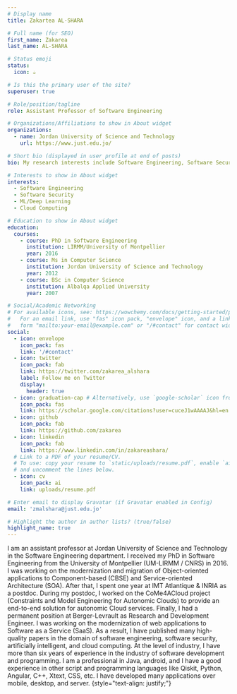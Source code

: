 ```yaml
---
# Display name
title: Zakartea AL-SHARA

# Full name (for SEO)
first_name: Zakarea
last_name: AL-SHARA

# Status emoji
status:
  icon: ☕️

# Is this the primary user of the site?
superuser: true

# Role/position/tagline
role: Assistant Professor of Software Engineering

# Organizations/Affiliations to show in About widget
organizations:
  - name: Jordan University of Science and Technology
    url: https://www.just.edu.jo/

# Short bio (displayed in user profile at end of posts)
bio: My research interests include Software Engineering, Software Security, AI, and Cloud Computing.

# Interests to show in About widget
interests:
  - Software Engineering
  - Software Security
  - ML/Deep Learning
  - Cloud Computing

# Education to show in About widget
education:
  courses:
    - course: PhD in Software Engineering
      institution: LIRMM/University of Montpellier
      year: 2016
    - course: Ms in Computer Science
      institution: Jordan University of Science and Technology
      year: 2012
    - course: BSc in Computer Science
      institution: Albalqa Applied University
      year: 2007

# Social/Academic Networking
# For available icons, see: https://wowchemy.com/docs/getting-started/page-builder/#icons
#   For an email link, use "fas" icon pack, "envelope" icon, and a link in the
#   form "mailto:your-email@example.com" or "/#contact" for contact widget.
social:
  - icon: envelope
    icon_pack: fas
    link: '/#contact'
  - icon: twitter
    icon_pack: fab
    link: https://twitter.com/zakarea_alshara
    label: Follow me on Twitter
    display:
      header: true
  - icon: graduation-cap # Alternatively, use `google-scholar` icon from `ai` icon pack
    icon_pack: fas
    link: https://scholar.google.com/citations?user=cuceJ1wAAAAJ&hl=en
  - icon: github
    icon_pack: fab
    link: https://github.com/zakarea
  - icon: linkedin
    icon_pack: fab
    link: https://www.linkedin.com/in/zakareashara/
  # Link to a PDF of your resume/CV.
  # To use: copy your resume to `static/uploads/resume.pdf`, enable `ai` icons in `params.yaml`,
  # and uncomment the lines below.
  - icon: cv
    icon_pack: ai
    link: uploads/resume.pdf

# Enter email to display Gravatar (if Gravatar enabled in Config)
email: 'zmalshara@just.edu.jo'

# Highlight the author in author lists? (true/false)
highlight_name: true
---
```


I am an assistant professor at Jordan University of Science and Technology in the Software Engineering department. I received my PhD in Software Engineering from the University of Montpellier (UM-LIRMM / CNRS) in 2016. I was working on the modernization and migration of Object-oriented applications to Component-based (CBSE) and Service-oriented Architecture (SOA). After that, I spent one year at IMT Atlantique & INRIA as a postdoc. During my postdoc, I worked on the CoMe4ACloud project (Constraints and Model Engineering for Autonomic Clouds) to provide an end-to-end solution for autonomic Cloud services. Finally, I had a permanent position at Berger-Levrault as Research and Development Engineer. I was working on the modernization of web applications to Software as a Service (SaaS). As a result, I have published many high-quality papers in the domain of software engineering, software security, artificially intelligent, and cloud computing.
At the level of industry, I have more than six years of experience in the industry of software development and programming. I am a professional in Java, android, and I have a good experience in other script and programming languages like Qiskit, Python, Angular, C++, Xtext, CSS, etc. I have developed many applications over mobile, desktop, and server.
{style="text-align: justify;"}

